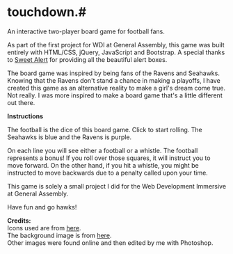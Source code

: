 # touchdown.#
An interactive two-player board game for football fans.

As part of the first project for WDI at General Assembly, this game was built entirely with HTML/CSS, jQuery, JavaScript and Bootstrap. A special thanks to <a href="http://t4t5.github.io/sweetalert/">Sweet Alert</a> for providing all the beautiful alert boxes.

The board game was inspired by being fans of the Ravens and Seahawks. Knowing that the Ravens don't stand a chance in making a playoffs, I have created this game as an alternative reality to make a girl's dream come true. Not really. I was more inspired to make a board game that's a little different out there.

<b>Instructions</b>

The football is the dice of this board game. Click to start rolling. The Seahawks is blue and the Ravens is purple.

On each line you will see either a football or a whistle. The football represents a bonus! If you roll over those squares, it will instruct you to move forward. On the other hand, if you hit a whistle, you might be instructed to move backwards due to a penalty called upon your time.

This game is solely a small project I did for the Web Development Immersive at General Assembly.

Have fun and go hawks!

<b>Credits:</b>
<br>Icons used are from <a href="https://www.iconfinder.com/">here</a>.
<br>The background image is from <a href="http://q13fox.com/2015/01/19/seahawks-12th-man-flag-tattered-but-flying-over-space-needle/">here</a>.
<br>Other images were found online and then edited by me with Photoshop.
